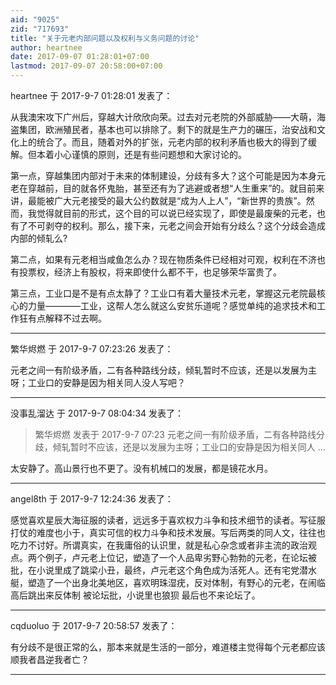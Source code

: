 ```yaml
---
aid: "9025"
zid: "717693"
title: "关于元老内部问题以及权利与义务问题的讨论"
author: heartnee
date: 2017-09-07 01:28:01+07:00
lastmod: 2017-09-07 20:58:00+07:00
---
```


heartnee 于 2017-9-7 01:28:01 发表了：

从我澳宋攻下广州后，穿越大计欣欣向荣。过去对元老院的外部威胁——大萌，海盗集团，欧洲殖民者，基本也可以排除了。剩下的就是生产力的碾压，治安战和文化上的统合了。而且，随着对外的扩张，元老内部的权利矛盾也极大的得到了缓解。但本着小心谨慎的原则，还是有些问题想和大家讨论的。

第一点，穿越集团内部对于未来的体制建设，分歧有多大？这个可能是因为本身元老在穿越前，目的就各怀鬼胎，甚至还有为了逃避或者想“人生重来”的。就目前来讲，最能被广大元老接受的最大公约数就是“成为人上人”，“新世界的贵族”。然而，我觉得就目前的形式，这个目的可以说已经实现了，即使是最废柴的元老，也有了不可剥夺的权利。那么，接下来，元老之间会开始有分歧么？这个分歧会造成内部的倾轧么?

第二点，如果有元老相当咸鱼怎么办？现在物质条件已经相对可观，权利在不济也有投票权，经济上有股权，将来即使什么都不干，也足够荣华富贵了。

第三点，工业口是不是有点太静了？工业口有着大量技术元老，掌握这元老院最核心的力量————工业，这帮人怎么就这么安贫乐道呢？感觉单纯的追求技术和工作狂有点解释不过去啊。

---

繁华烬燃 于 2017-9-7 07:23:26 发表了：

元老之间一有阶级矛盾，二有各种路线分歧，倾轧暂时不应该，还是以发展为主呀；工业口的安静是因为相关同人没人写吧？

---

没事乱溜达 于 2017-9-7 08:04:34 发表了：

> 繁华烬燃 发表于 2017-9-7 07:23 元老之间一有阶级矛盾，二有各种路线分歧，倾轧暂时不应该，还是以发展为主呀；工业口的安静是因为相关同人 ...

太安静了。高山景行也不更了。没有机械口的发展，都是镜花水月。

---

angel8th 于 2017-9-7 12:24:36 发表了：

感觉喜欢星辰大海征服的读者，远远多于喜欢权力斗争和技术细节的读者。写征服打仗的难度也小于，真实可信的权力斗争和技术发展。写后两类的同人文，往往也吃力不讨好。所谓真实，在我庸俗的认识里，就是私心杂念或者非主流的政治观点。两个例子，卢元老上位记，塑造了一个人品卑劣野心勃勃的元老，在论坛被批，在小说里成了跳梁小丑，最终，卢元老这个角色成为活死人。还有宅党潜水艇，塑造了一个出身北美地区，喜欢明珠湿疣，反对体制，有野心的元老，在闹临高后跳出来反体制 被论坛批，小说里也狼狈 最后也不来论坛了。

---

cqduoluo 于 2017-9-7 20:58:57 发表了：

有分歧不是很正常的么，那本来就是生活的一部分，难道楼主觉得每个元老都应该顺我者昌逆我者亡？

---
